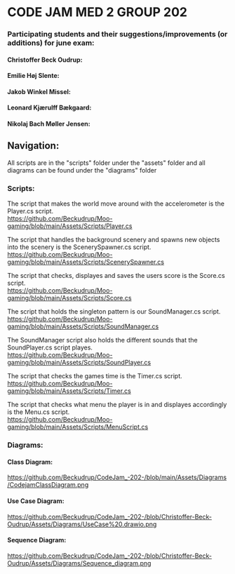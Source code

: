 # CODE JAM MED 2 GROUP 202


### Participating students and their suggestions/improvements (or additions) for june exam:


#### Christoffer Beck Oudrup:  

#### Emilie Høj Slente:


#### Jakob Winkel Missel:


#### Leonard Kjærulff Bækgaard:


#### Nikolaj Bach Møller Jensen:



## Navigation:
All scripts are in the "scripts" folder under the "assets" folder and all diagrams can be found under the "diagrams" folder

### Scripts:

The script that makes the world move around with the accelerometer is the Player.cs script.  
https://github.com/Beckudrup/Moo-gaming/blob/main/Assets/Scripts/Player.cs

The script that handles the background scenery and spawns new objects into the scenery is the ScenerySpawner.cs script.  
https://github.com/Beckudrup/Moo-gaming/blob/main/Assets/Scripts/ScenerySpawner.cs

The script that checks, displayes and saves the users score is the Score.cs script.  
https://github.com/Beckudrup/Moo-gaming/blob/main/Assets/Scripts/Score.cs

The script that holds the singleton pattern is our SoundManager.cs script.  
https://github.com/Beckudrup/Moo-gaming/blob/main/Assets/Scripts/SoundManager.cs

The SoundManager script also holds the different sounds that the SoundPlayer.cs script playes.  
https://github.com/Beckudrup/Moo-gaming/blob/main/Assets/Scripts/SoundPlayer.cs

The script that checks the games time is the Timer.cs script.  
https://github.com/Beckudrup/Moo-gaming/blob/main/Assets/Scripts/Timer.cs

The script that checks what menu the player is in and displayes accordingly is the Menu.cs script.  
https://github.com/Beckudrup/Moo-gaming/blob/main/Assets/Scripts/MenuScript.cs

### Diagrams:

#### Class Diagram:  
https://github.com/Beckudrup/CodeJam_-202-/blob/main/Assets/Diagrams/CodejamClassDiagram.png
#### Use Case Diagram:  
https://github.com/Beckudrup/CodeJam_-202-/blob/Christoffer-Beck-Oudrup/Assets/Diagrams/UseCase%20.drawio.png
#### Sequence Diagram:  
https://github.com/Beckudrup/CodeJam_-202-/blob/Christoffer-Beck-Oudrup/Assets/Diagrams/Sequence_diagram.png
